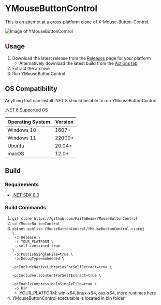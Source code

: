 # YMouseButtonControl

This is an attempt at a cross-platform clone of X-Mouse-Button-Control.

![Image of YMouseButtonControl](https://i.imgur.com/PCMOXN0.png)

## Usage

1. Download the latest release from the [Releases](https://github.com/FaithBeam/YMouseButtonControl/releases) page for your platform
     * Alternatively download the latest build from the [Actions tab](https://github.com/FaithBeam/YMouseButtonControl/actions)
3. Extract the archive
4. Run YMouseButtonControl

## OS Compatibility

Anything that can install .NET 8 should be able to run YMouseButtonControl

[.NET 8 Supported OS](https://github.com/dotnet/core/blob/main/release-notes/8.0/supported-os.md)

| **Operating System** | **Version** |
|----------------------|-------------|
| Windows 10           | 1607+       |
| Windows 11           | 22000+      |
| Ubuntu               | 20.04+      |
| macOS                | 12.0+       |

## Build

### Requirements

* [.NET SDK 8.0](https://dotnet.microsoft.com/en-us/download/visual-studio-sdks)

### Build Commands

1. `git clone https://github.com/FaithBeam/YMouseButtonControl`
2. `cd YMouseButtonControl`
3. <code>dotnet publish YMouseButtonControl/YMouseButtonControl.csproj \\<br>
-c Release \\<br>
-r YOUR_PLATFORM \\<br>
--self-contained true \\<br>
-p:PublishSingleFile=true \\<br>
-p:DebugType=embedded \\<br>
-p:IncludeNativeLibrariesForSelfExtract=true \\<br>
-p:IncludeAllContentForSelfExtract=true \\<br>
-p:EnableCompressionInSingleFile=true \\<br>
-o bin</code>
    * YOUR_PLATFORM: win-x64, linux-x64, osx-x64, [more runtimes here](https://learn.microsoft.com/en-us/dotnet/core/rid-catalog)
4. YMouseButtonControl executable is located in bin folder
